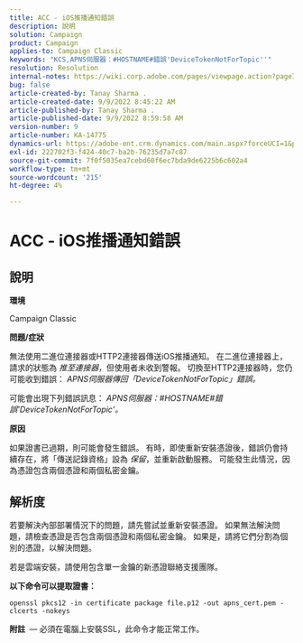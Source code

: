 ```yaml
---
title: ACC - iOS推播通知錯誤
description: 說明
solution: Campaign
product: Campaign
applies-to: Campaign Classic
keywords: "KCS,APNS伺服器：#HOSTNAME#錯誤'DeviceTokenNotForTopic''"
resolution: Resolution
internal-notes: https://wiki.corp.adobe.com/pages/viewpage.action?pageId=1334124733
bug: false
article-created-by: Tanay Sharma .
article-created-date: 9/9/2022 8:45:22 AM
article-published-by: Tanay Sharma .
article-published-date: 9/9/2022 8:59:58 AM
version-number: 9
article-number: KA-14775
dynamics-url: https://adobe-ent.crm.dynamics.com/main.aspx?forceUCI=1&pagetype=entityrecord&etn=knowledgearticle&id=77b943bc-1b30-ed11-9db1-002248086735
exl-id: 222702f3-f424-40c7-ba2b-76235d7a7c87
source-git-commit: 7f0f5035ea7cebd60f6ec7bda9de6225b6c602a4
workflow-type: tm+mt
source-wordcount: '215'
ht-degree: 4%

---
```


# ACC - iOS推播通知錯誤

## 說明




<b>環境</b>



Campaign Classic



<b>問題/症狀</b>



無法使用二進位連接器或HTTP2連接器傳送iOS推播通知。 在二進位連接器上，請求的狀態為 *推至連接器*，但使用者未收到警報。 切換至HTTP2連接器時，您仍可能收到錯誤： *APNS伺服器傳回「DeviceTokenNotForTopic」錯誤。*



可能會出現下列錯誤訊息： *APNS伺服器：#HOSTNAME#錯誤&#39;DeviceTokenNotForTopic&#39;。*



<b>原因</b>



如果證書已過期，則可能會發生錯誤。 有時，即使重新安裝憑證後，錯誤仍會持續存在，將「傳送記錄資格」設為 *保留*，並重新啟動服務。 可能發生此情況，因為憑證包含兩個憑證和兩個私密金鑰。










## 解析度


若要解決內部部署情況下的問題，請先嘗試並重新安裝憑證。 如果無法解決問題，請檢查憑證是否包含兩個憑證和兩個私密金鑰。 如果是，請將它們分割為個別的憑證，以解決問題。

若是雲端安裝，請使用包含單一金鑰的新憑證聯絡支援團隊。



<b>以下命令可以提取證書：</b>

```
openssl pkcs12 -in certificate package file.p12 -out apns_cert.pem -clcerts -nokeys
```




<b>附註 </b> — 必須在電腦上安裝SSL，此命令才能正常工作。
